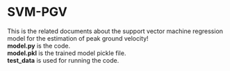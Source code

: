 # SVM-PGV</br>
This is the related documents about the support vector machine regression model for the estimation of peak ground velocity!</br> 
<b>model.py</b> is the code.</br>
<b>model.pkl</b> is the trained model pickle file. </br>
<b>test_data</b> is used for running the code. </br>
